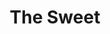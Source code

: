 ---
title: "The Sweet"
summary: "The Sweet are a British glam rock band who rose to prominence in the 1970s. Their best-known line-up consisted of lead vocalist Brian Connolly, bass-player Steve Priest, guitarist Andy Scott and drummer Mick Tucker. The group were originally called The Sweetshop.
The band were formed in London in 1968 and achieved their first hit, \"Funny Funny\", in 1971 after teaming up with songwriters Nicky Chinn and Mike Chapman and record producer Phil Wainman. During 1971 and 1972, their musical style followed a marked progression from the Archies-like bubblegum style of \"Funny Funny\" to a Who-influenced hard rock style supplemented by a striking use of high-pitched backing vocals.
The band first achieved success in the UK chart, with thirteen Top 20 hits during the 1970s alone, with \"Block Buster!\" topping the chart, followed by three consecutive number two hits in \"Hell Raiser\" , \"The Ballroom Blitz\" and \"Teenage Rampage\" . The band turned to a more hard rock style with their mid-career singles, like 1974's \"Turn It Down\". \"Fox on the Run\" also reached number two on the UK chart. These results were topped in West Germany and other countries on the European mainland. They also achieved success and popularity in the US with the top ten hits \"Little Willy\", \"The Ballroom Blitz\", \"Fox on the Run\", and \"Love is Like Oxygen\".
The Sweet had their last international success in 1978 with \"Love Is Like Oxygen\". Connolly left the group in 1979 to start a solo career and the remaining members continued as a trio until disbanding in 1981. From the mid-1980s, Scott, Connolly and Priest each played with their own versions of Sweet at different times. Connolly died in 1997, Tucker in 2002 and Priest in 2020. Andy Scott is still active with his version of the band. Sweet have sold over 35 million albums worldwide."
image: "the-sweet.jpg"
apple_music_artist_url: "None"
wikipedia_url: "https://en.wikipedia.org/wiki/The_Sweet"
---